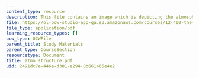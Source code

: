 ```yaml
---
content_type: resource
description: This file contains an image which is depicting the atmospheric structure.
file: https://ol-ocw-studio-app-qa.s3.amazonaws.com/courses/12-400-the-solar-system-spring-2006/2491dc7a446ad381e2948b661465e4e2_atmo_structure.pdf
file_type: application/pdf
learning_resource_types: []
ocw_type: OCWFile
parent_title: Study Materials
parent_type: CourseSection
resourcetype: Document
title: atmo_structure.pdf
uid: 2491dc7a-446a-d381-e294-8b661465e4e2
---
```

